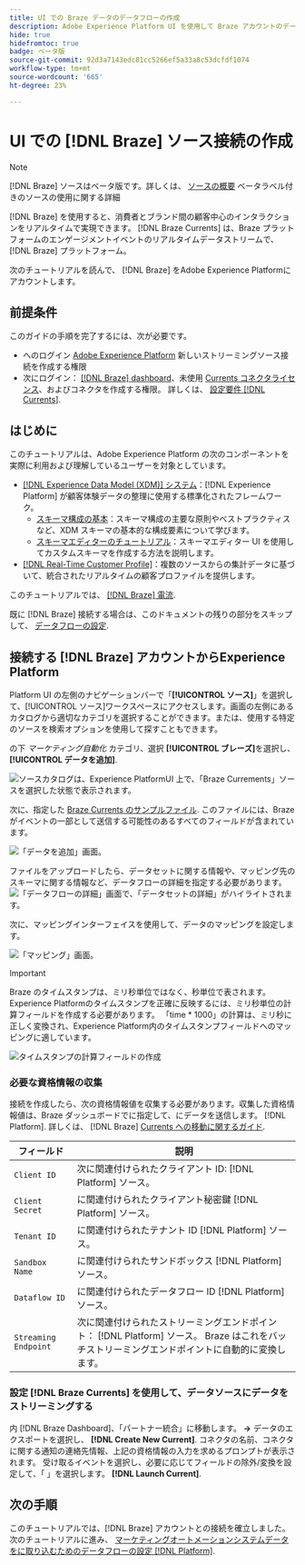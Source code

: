 ```yaml
---
title: UI での Braze データのデータフローの作成
description: Adobe Experience Platform UI を使用して Braze アカウントのデータフローを作成する方法を説明します。
hide: true
hidefromtoc: true
badge: ベータ版
source-git-commit: 92d3a7143edc81cc5266ef5a33a8c53dcfdf1074
workflow-type: tm+mt
source-wordcount: '665'
ht-degree: 23%

---
```


# UI での [!DNL Braze] ソース接続の作成

>[!NOTE]
>
>[!DNL Braze] ソースはベータ版です。詳しくは、 [ソースの概要](../../../../home.md#terms-and-conditions) ベータラベル付きのソースの使用に関する詳細

[!DNL Braze] を使用すると、消費者とブランド間の顧客中心のインタラクションをリアルタイムで実現できます。 [!DNL Braze Currents] は、Braze プラットフォームのエンゲージメントイベントのリアルタイムデータストリームで、 [!DNL Braze] プラットフォーム。

次のチュートリアルを読んで、 [!DNL Braze] をAdobe Experience Platformにアカウントします。

## 前提条件

このガイドの手順を完了するには、次が必要です。

* へのログイン [Adobe Experience Platform](https://platform.adobe.com) 新しいストリーミングソース接続を作成する権限
* 次にログイン： [[!DNL Braze] dashboard](https://dashboard.braze.com/sign_in)、未使用 [Currents コネクタライセンス](https://www.braze.com/docs/user_guide/data_and_analytics/braze_currents)、およびコネクタを作成する権限。 詳しくは、 [設定要件 [!DNL Currents]](https://www.braze.com/docs/user_guide/data_and_analytics/braze_currents/setting_up_currents/#requirements).

## はじめに

このチュートリアルは、Adobe Experience Platform の次のコンポーネントを実際に利用および理解しているユーザーを対象としています。

* [[!DNL Experience Data Model (XDM)]  システム](../../../../../xdm/home.md)：[!DNL Experience Platform] が顧客体験データの整理に使用する標準化されたフレームワーク。
   * [スキーマ構成の基本](../../../../../xdm/schema/composition.md)：スキーマ構成の主要な原則やベストプラクティスなど、XDM スキーマの基本的な構成要素について学びます。
   * [スキーマエディターのチュートリアル](../../../../../xdm/tutorials/create-schema-ui.md)：スキーマエディター UI を使用してカスタムスキーマを作成する方法を説明します。
* [[!DNL Real-Time Customer Profile]](../../../../../profile/home.md)：複数のソースからの集計データに基づいて、統合されたリアルタイムの顧客プロファイルを提供します。

このチュートリアルでは、 [[!DNL Braze] 電流](https://www.braze.com/docs/user_guide/data_and_analytics/braze_currents).

既に [!DNL Braze] 接続する場合は、このドキュメントの残りの部分をスキップして、 [データフローの設定](../../dataflow/marketing-automation.md).

## 接続する [!DNL Braze] アカウントからExperience Platform

Platform UI の左側のナビゲーションバーで「**[!UICONTROL ソース]**」を選択して、[!UICONTROL ソース]ワークスペースにアクセスします。画面の左側にあるカタログから適切なカテゴリを選択することができます。または、使用する特定のソースを検索オプションを使用して探すこともできます。

の下 *マーケティング自動化* カテゴリ、選択 **[!UICONTROL ブレーズ]**&#x200B;を選択し、 **[!UICONTROL データを追加]**.

![ソースカタログは、Experience PlatformUI 上で、「Braze Currements」ソースを選択した状態で表示されます。](../../../../images/tutorials/create/braze/catalog.png)

次に、指定した [Braze Currents のサンプルファイル](https://github.com/Appboy/currents-examples/blob/master/sample-data/Adobe/adobe_examples.json). このファイルには、Braze がイベントの一部として送信する可能性のあるすべてのフィールドが含まれています。

![「データを追加」画面。](../../../../images/tutorials/create/braze/select-data.png)

ファイルをアップロードしたら、データセットに関する情報や、マッピング先のスキーマに関する情報など、データフローの詳細を指定する必要があります。
![「データフローの詳細」画面で、「データセットの詳細」がハイライトされます。](../../../../images/tutorials/create/braze/dataflow-detail.png)

次に、マッピングインターフェイスを使用して、データのマッピングを設定します。

![「マッピング」画面。](../../../../images/tutorials/create/braze/mapping.png)

>[!IMPORTANT]
>
>Braze のタイムスタンプは、ミリ秒単位ではなく、秒単位で表されます。 Experience Platformのタイムスタンプを正確に反映するには、ミリ秒単位の計算フィールドを作成する必要があります。 「time * 1000」の計算は、ミリ秒に正しく変換され、Experience Platform内のタイムスタンプフィールドへのマッピングに適しています。
>
>![タイムスタンプの計算フィールドの作成 ](../../../../images/tutorials/create/braze/create-calculated-field.png)

### 必要な資格情報の収集

接続を作成したら、次の資格情報値を収集する必要があります。収集した資格情報値は、Braze ダッシュボードでに指定して、にデータを送信します。 [!DNL Platform]. 詳しくは、 [!DNL Braze] [Currents への移動に関するガイド](https://www.braze.com/docs/user_guide/data_and_analytics/braze_currents/setting_up_currents/#step-2-navigate-to-currents).

| フィールド | 説明 |
| ---------- | ----------- |
| `Client ID` | 次に関連付けられたクライアント ID: [!DNL Platform] ソース。 |
| `Client Secret` | に関連付けられたクライアント秘密鍵 [!DNL Platform] ソース。 |
| `Tenant ID` | に関連付けられたテナント ID [!DNL Platform] ソース。 |
| `Sandbox Name` | に関連付けられたサンドボックス [!DNL Platform] ソース。 |
| `Dataflow ID` | に関連付けられたデータフロー ID [!DNL Platform] ソース。 |
| `Streaming Endpoint` | 次に関連付けられたストリーミングエンドポイント： [!DNL Platform] ソース。 Braze はこれをバッチストリーミングエンドポイントに自動的に変換します。 |

### 設定 [!DNL Braze Currents] を使用して、データソースにデータをストリーミングする

内 [!DNL Braze Dashboard]、「パートナー統合」に移動します。 **->** データのエクスポートを選択し、 **[!DNL Create New Current]**. コネクタの名前、コネクタに関する通知の連絡先情報、上記の資格情報の入力を求めるプロンプトが表示されます。 受け取るイベントを選択し、必要に応じてフィールドの除外/変換を設定して、「 」を選択します。 **[!DNL Launch Current]**.

## 次の手順

このチュートリアルでは、[!DNL Braze] アカウントとの接続を確立しました。次のチュートリアルに進み、 [マーケティングオートメーションシステムデータをに取り込むためのデータフローの設定 [!DNL Platform]](../../dataflow/marketing-automation.md).
